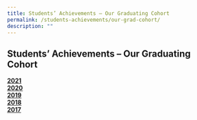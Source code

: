 ```yaml
---
title: Students’ Achievements – Our Graduating Cohort
permalink: /students-achievements/our-grad-cohort/
description: ""
---
```

## Students’ Achievements – Our Graduating Cohort

**[2021](/students-achievements/2021/2021/)**  <br>
**[2020](/students-achievements/2020/2020/)**<br>
**[2019](/students-achievements/2019/2019/)**  <br>
**[2018](/students-achievements/2018/)**  <br>
**[2017](/students-achievements/2017/)**